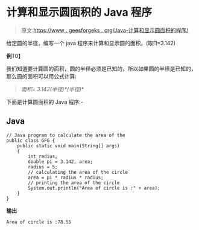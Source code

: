 # 计算和显示圆面积的 Java 程序

> 原文:[https://www . geesforgeks . org/Java-计算和显示圆面积的程序/](https://www.geeksforgeeks.org/java-program-to-calculate-and-display-area-of-a-circle/)

给定圆的半径，编写一个 java 程序来计算和显示圆的面积。(取∏=3.142)

**例**T0】

我们知道要计算圆的面积，圆的半径必须是已知的，所以如果圆的半径是已知的，那么圆的面积可以用公式计算:

> **面积= 3.142*(半径)*(半径)**

下面是计算圆面积的 Java 程序:-

## Java

```
// Java program to calculate the area of the
public class GFG {
    public static void main(String[] args)
    {
        int radius;
        double pi = 3.142, area;
        radius = 5;
        // calculating the area of the circle
        area = pi * radius * radius;
        // printing the area of the circle
        System.out.println("Area of circle is :" + area);
    }
}
```

**输出**

```
Area of circle is :78.55

```